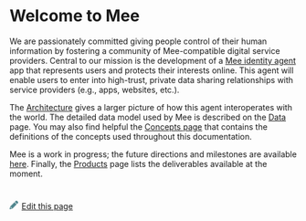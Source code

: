 # Welcome to Mee

We are passionately committed giving people control of their human information by fostering a community of Mee-compatible digital service providers. Central to our mission is the development of a [Mee identity agent](Mee_agent.md) app that represents users and protects their interests online. This agent will enable users to enter into high-trust, private data sharing relationships with service providers (e.g., apps, websites, etc.). 

The [Architecture](Architecture.md) gives a larger picture of how this agent interoperates with the world. The detailed data model used by Mee is described on the [Data](Data.md) page. You may also find helpful the [Concepts page](Concepts.md) that contains the definitions of the concepts used throughout this documentation.

Mee is a work in progress; the future directions and milestones are available [here](Roadmap.md). Finally, the [Products](Products.md) page lists the deliverables available at the moment.

#
[<p><img src="images/edit.svg" style="width: 15px;margin-right: 6px;text-color: #4F868E;" alt="Edit Page" />Edit this page</p>](https://github.com/MeeProject/docs/edit/develop/src/Welcome.md)
